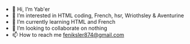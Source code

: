 - 👋 Hi, I’m Yab'er
- 👀 I’m interested in HTML coding, French, hsr, Wriothsley & Aventurine
- 🌱 I’m currently learning HTML and French
- 💞️ I’m looking to collaborate on nothing
- 📫 How to reach me feniksler874@gmail.com

<!---
Papillon-3/Papillon-3 is a ✨ special ✨ repository because its `README.md` (this file) appears on your GitHub profile.
You can click the Preview link to take a look at your changes.
--->
